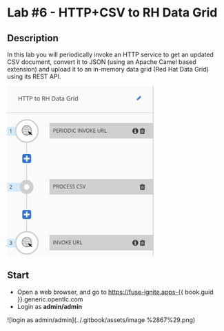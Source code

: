 # Lab \#6 - HTTP+CSV to RH Data Grid

## Description

In this lab you will periodically invoke an HTTP service to get an updated CSV document, convert it to JSON \(using an Apache Camel based extension\) and upload it to an in-memory data grid \(Red Hat Data Grid\) using its REST API.

![](/.gitbook/assets/lab6.png)

## Start

* Open a web browser, and go to [https://fuse-ignite.apps-{{](https://fuse-ignite.apps-{{) book.guid }}.generic.opentlc.com
* Login as **admin/admin**

![login as admin/admin](../.gitbook/assets/image %2867%29.png)

